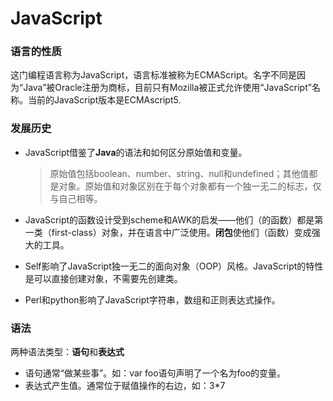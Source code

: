#  JavaScript

### 语言的性质

这门编程语言称为JavaScript，语言标准被称为ECMAScript。名字不同是因为“Java”被Oracle注册为商标，目前只有Mozilla被正式允许使用“JavaScript”名称。当前的JavaScript版本是ECMAscript5.

### 发展历史

- JavaScript借鉴了**Java**的语法和如何区分原始值和变量。

  > 原始值包括boolean、number、string、null和undefined；其他值都是对象。原始值和对象区别在于每个对象都有一个独一无二的标志，仅与自己相等。

- JavaScript的函数设计受到scheme和AWK的启发——他们（的函数）都是第一类（first-class）对象，并在语言中广泛使用。**闭包**使他们（函数）变成强大的工具。
- Self影响了JavaScript独一无二的面向对象（OOP）风格。JavaScript的特性是可以直接创建对象，不需要先创建类。
- Perl和python影响了JavaScript字符串，数组和正则表达式操作。

### 语法

两种语法类型：**语句**和**表达式**

- 语句通常“做某些事”。如：var foo语句声明了一个名为foo的变量。
- 表达式产生值。通常位于赋值操作的右边，如：3*7

